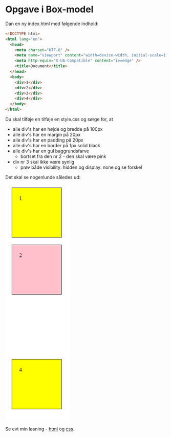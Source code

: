 # Opgave i Box-model

Dan en ny index.html med følgende indhold:

```html
<!DOCTYPE html>
<html lang="en">
  <head>
    <meta charset="UTF-8" />
    <meta name="viewport" content="width=device-width, initial-scale=1.0" />
    <meta http-equiv="X-UA-Compatible" content="ie=edge" />
    <title>Document</title>
  </head>
  <body>
    <div>1</div>
    <div>2</div>
    <div>3</div>
    <div>4</div>
  </body>
</html>

```

Du skal tilføje en tilføje en style.css og sørge for, at 

- alle div's har en højde og bredde på 100px
- alle div's har en margin på 20px
- alle div's har en padding på 20px
- alle div's har en border på 1px solid black
- alle div's har en gul baggrundsfarve
  - bortset fra den nr 2 - den skal være pink
- div nr 3 skal ikke være synlig
  - prøv både visibility: hidden og display: none og se forskel
  
Det skal se nogenlunde således ud:

![](opgave.png)

Se evt min løsning - [html](index.html) og [css](style.css).